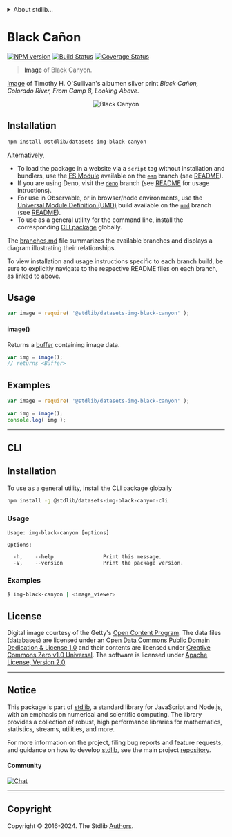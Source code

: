 <!--

@license Apache-2.0

Copyright (c) 2018 The Stdlib Authors.

Licensed under the Apache License, Version 2.0 (the "License");
you may not use this file except in compliance with the License.
You may obtain a copy of the License at

   http://www.apache.org/licenses/LICENSE-2.0

Unless required by applicable law or agreed to in writing, software
distributed under the License is distributed on an "AS IS" BASIS,
WITHOUT WARRANTIES OR CONDITIONS OF ANY KIND, either express or implied.
See the License for the specific language governing permissions and
limitations under the License.

-->


<details>
  <summary>
    About stdlib...
  </summary>
  <p>We believe in a future in which the web is a preferred environment for numerical computation. To help realize this future, we've built stdlib. stdlib is a standard library, with an emphasis on numerical and scientific computation, written in JavaScript (and C) for execution in browsers and in Node.js.</p>
  <p>The library is fully decomposable, being architected in such a way that you can swap out and mix and match APIs and functionality to cater to your exact preferences and use cases.</p>
  <p>When you use stdlib, you can be absolutely certain that you are using the most thorough, rigorous, well-written, studied, documented, tested, measured, and high-quality code out there.</p>
  <p>To join us in bringing numerical computing to the web, get started by checking us out on <a href="https://github.com/stdlib-js/stdlib">GitHub</a>, and please consider <a href="https://opencollective.com/stdlib">financially supporting stdlib</a>. We greatly appreciate your continued support!</p>
</details>

# Black Cañon

[![NPM version][npm-image]][npm-url] [![Build Status][test-image]][test-url] [![Coverage Status][coverage-image]][coverage-url] <!-- [![dependencies][dependencies-image]][dependencies-url] -->

> [Image][@osullivan:1871a] of Black Canyon.

<section class="intro">

[Image][@osullivan:1871a] of Timothy H. O'Sullivan's albumen silver print _Black Cañon, Colorado River, From Camp 8, Looking Above_.

<!-- <image align="center" src="./data/image.jpg" alt="Black Canyon"> -->

<div class="image" align="center">
    <img src="https://cdn.jsdelivr.net/gh/stdlib-js/stdlib@1d23896443c65382340a9b4dfb5adc7764f8d23b/lib/node_modules/@stdlib/datasets/img-black-canyon/data/image.jpg" alt="Black Canyon">
    <br>
</div>

<!-- </image> -->

</section>

<!-- /.intro -->

<section class="installation">

## Installation

```bash
npm install @stdlib/datasets-img-black-canyon
```

Alternatively,

-   To load the package in a website via a `script` tag without installation and bundlers, use the [ES Module][es-module] available on the [`esm`][esm-url] branch (see [README][esm-readme]).
-   If you are using Deno, visit the [`deno`][deno-url] branch (see [README][deno-readme] for usage intructions).
-   For use in Observable, or in browser/node environments, use the [Universal Module Definition (UMD)][umd] build available on the [`umd`][umd-url] branch (see [README][umd-readme]).
-   To use as a general utility for the command line, install the corresponding [CLI package][cli-section] globally.

The [branches.md][branches-url] file summarizes the available branches and displays a diagram illustrating their relationships.

To view installation and usage instructions specific to each branch build, be sure to explicitly navigate to the respective README files on each branch, as linked to above.

</section>

<section class="usage">

## Usage

```javascript
var image = require( '@stdlib/datasets-img-black-canyon' );
```

#### image()

Returns a [buffer][@stdlib/buffer/ctor] containing image data.

```javascript
var img = image();
// returns <Buffer>
```

</section>

<!-- /.usage -->

<section class="examples">

<!-- TODO: more creative example. -->

## Examples

<!-- eslint no-undef: "error" -->

```javascript
var image = require( '@stdlib/datasets-img-black-canyon' );

var img = image();
console.log( img );
```

</section>

<!-- /.examples -->

* * *

<section class="cli">

## CLI

<section class="installation">

## Installation

To use as a general utility, install the CLI package globally

```bash
npm install -g @stdlib/datasets-img-black-canyon-cli
```

</section>

<!-- CLI usage documentation. -->

<section class="usage">

### Usage

```text
Usage: img-black-canyon [options]

Options:

  -h,    --help                Print this message.
  -V,    --version             Print the package version.
```

</section>

<!-- /.usage -->

<section class="examples">

### Examples

```bash
$ img-black-canyon | <image_viewer>
```

</section>

<!-- /.examples -->

</section>

<!-- /.cli -->

<!-- <license> -->

## License

Digital image courtesy of the Getty's [Open Content Program][getty-open-content]. The data files (databases) are licensed under an [Open Data Commons Public Domain Dedication & License 1.0][pddl-1.0] and their contents are licensed under [Creative Commons Zero v1.0 Universal][cc0]. The software is licensed under [Apache License, Version 2.0][apache-license].

<!-- </license> -->

<!-- Section for related `stdlib` packages. Do not manually edit this section, as it is automatically populated. -->

<section class="related">

</section>

<!-- /.related -->

<!-- Section for all links. Make sure to keep an empty line after the `section` element and another before the `/section` close. -->


<section class="main-repo" >

* * *

## Notice

This package is part of [stdlib][stdlib], a standard library for JavaScript and Node.js, with an emphasis on numerical and scientific computing. The library provides a collection of robust, high performance libraries for mathematics, statistics, streams, utilities, and more.

For more information on the project, filing bug reports and feature requests, and guidance on how to develop [stdlib][stdlib], see the main project [repository][stdlib].

#### Community

[![Chat][chat-image]][chat-url]

---

## Copyright

Copyright &copy; 2016-2024. The Stdlib [Authors][stdlib-authors].

</section>

<!-- /.stdlib -->

<!-- Section for all links. Make sure to keep an empty line after the `section` element and another before the `/section` close. -->

<section class="links">

[npm-image]: http://img.shields.io/npm/v/@stdlib/datasets-img-black-canyon.svg
[npm-url]: https://npmjs.org/package/@stdlib/datasets-img-black-canyon

[test-image]: https://github.com/stdlib-js/datasets-img-black-canyon/actions/workflows/test.yml/badge.svg?branch=v0.2.1
[test-url]: https://github.com/stdlib-js/datasets-img-black-canyon/actions/workflows/test.yml?query=branch:v0.2.1

[coverage-image]: https://img.shields.io/codecov/c/github/stdlib-js/datasets-img-black-canyon/main.svg
[coverage-url]: https://codecov.io/github/stdlib-js/datasets-img-black-canyon?branch=main

<!--

[dependencies-image]: https://img.shields.io/david/stdlib-js/datasets-img-black-canyon.svg
[dependencies-url]: https://david-dm.org/stdlib-js/datasets-img-black-canyon/main

-->

[chat-image]: https://img.shields.io/gitter/room/stdlib-js/stdlib.svg
[chat-url]: https://app.gitter.im/#/room/#stdlib-js_stdlib:gitter.im

[stdlib]: https://github.com/stdlib-js/stdlib

[stdlib-authors]: https://github.com/stdlib-js/stdlib/graphs/contributors

[cli-section]: https://github.com/stdlib-js/datasets-img-black-canyon#cli
[cli-url]: https://github.com/stdlib-js/datasets-img-black-canyon/tree/cli
[@stdlib/datasets-img-black-canyon]: https://github.com/stdlib-js/datasets-img-black-canyon/tree/main

[umd]: https://github.com/umdjs/umd
[es-module]: https://developer.mozilla.org/en-US/docs/Web/JavaScript/Guide/Modules

[deno-url]: https://github.com/stdlib-js/datasets-img-black-canyon/tree/deno
[deno-readme]: https://github.com/stdlib-js/datasets-img-black-canyon/blob/deno/README.md
[umd-url]: https://github.com/stdlib-js/datasets-img-black-canyon/tree/umd
[umd-readme]: https://github.com/stdlib-js/datasets-img-black-canyon/blob/umd/README.md
[esm-url]: https://github.com/stdlib-js/datasets-img-black-canyon/tree/esm
[esm-readme]: https://github.com/stdlib-js/datasets-img-black-canyon/blob/esm/README.md
[branches-url]: https://github.com/stdlib-js/datasets-img-black-canyon/blob/main/branches.md

[getty-open-content]: http://www.getty.edu/about/opencontent.html

[pddl-1.0]: http://opendatacommons.org/licenses/pddl/1.0/

[cc0]: https://creativecommons.org/publicdomain/zero/1.0

[apache-license]: https://www.apache.org/licenses/LICENSE-2.0

[@osullivan:1871a]: http://www.getty.edu/art/collection/objects/40209/timothy-h-o%27sullivan-black-canon-colorado-river-from-camp-8-looking-above-american-1871/

[@stdlib/buffer/ctor]: https://github.com/stdlib-js/buffer-ctor

</section>

<!-- /.links -->
